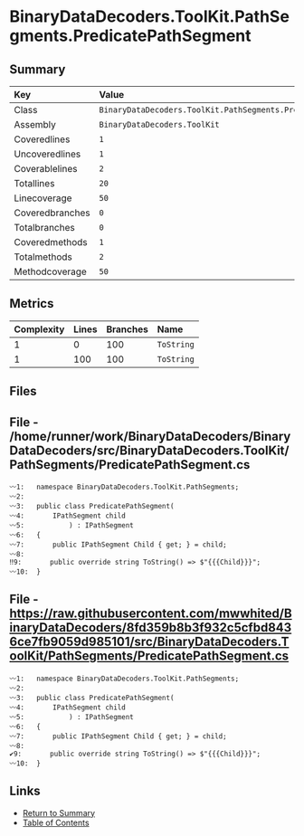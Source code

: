 ﻿# BinaryDataDecoders.ToolKit.PathSegments.PredicatePathSegment

## Summary

| Key             | Value                                                          |
| :-------------- | :------------------------------------------------------------- |
| Class           | `BinaryDataDecoders.ToolKit.PathSegments.PredicatePathSegment` |
| Assembly        | `BinaryDataDecoders.ToolKit`                                   |
| Coveredlines    | `1`                                                            |
| Uncoveredlines  | `1`                                                            |
| Coverablelines  | `2`                                                            |
| Totallines      | `20`                                                           |
| Linecoverage    | `50`                                                           |
| Coveredbranches | `0`                                                            |
| Totalbranches   | `0`                                                            |
| Coveredmethods  | `1`                                                            |
| Totalmethods    | `2`                                                            |
| Methodcoverage  | `50`                                                           |

## Metrics

| Complexity | Lines | Branches | Name       |
| :--------- | :---- | :------- | :--------- |
| 1          | 0     | 100      | `ToString` |
| 1          | 100   | 100      | `ToString` |

## Files

## File - /home/runner/work/BinaryDataDecoders/BinaryDataDecoders/src/BinaryDataDecoders.ToolKit/PathSegments/PredicatePathSegment.cs

```CSharp
〰1:   namespace BinaryDataDecoders.ToolKit.PathSegments;
〰2:   
〰3:   public class PredicatePathSegment(
〰4:       IPathSegment child
〰5:           ) : IPathSegment
〰6:   {
〰7:       public IPathSegment Child { get; } = child;
〰8:   
‼9:       public override string ToString() => $"{{{Child}}}";
〰10:  }
```

## File - https://raw.githubusercontent.com/mwwhited/BinaryDataDecoders/8fd359b8b3f932c5cfbd8436ce7fb9059d985101/src/BinaryDataDecoders.ToolKit/PathSegments/PredicatePathSegment.cs

```CSharp
〰1:   namespace BinaryDataDecoders.ToolKit.PathSegments;
〰2:   
〰3:   public class PredicatePathSegment(
〰4:       IPathSegment child
〰5:           ) : IPathSegment
〰6:   {
〰7:       public IPathSegment Child { get; } = child;
〰8:   
✔9:       public override string ToString() => $"{{{Child}}}";
〰10:  }
```

## Links

* [Return to Summary](Summary.md)
* [Table of Contents](../TOC.md)

